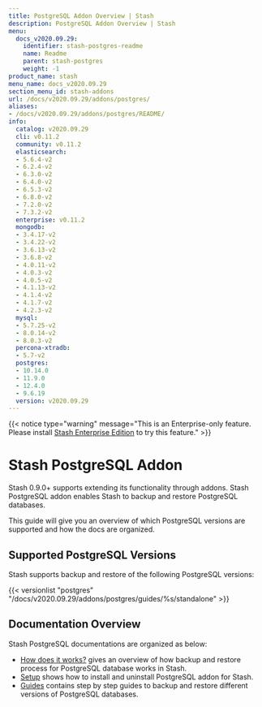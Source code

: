```yaml
---
title: PostgreSQL Addon Overview | Stash
description: PostgreSQL Addon Overview | Stash
menu:
  docs_v2020.09.29:
    identifier: stash-postgres-readme
    name: Readme
    parent: stash-postgres
    weight: -1
product_name: stash
menu_name: docs_v2020.09.29
section_menu_id: stash-addons
url: /docs/v2020.09.29/addons/postgres/
aliases:
- /docs/v2020.09.29/addons/postgres/README/
info:
  catalog: v2020.09.29
  cli: v0.11.2
  community: v0.11.2
  elasticsearch:
  - 5.6.4-v2
  - 6.2.4-v2
  - 6.3.0-v2
  - 6.4.0-v2
  - 6.5.3-v2
  - 6.8.0-v2
  - 7.2.0-v2
  - 7.3.2-v2
  enterprise: v0.11.2
  mongodb:
  - 3.4.17-v2
  - 3.4.22-v2
  - 3.6.13-v2
  - 3.6.8-v2
  - 4.0.11-v2
  - 4.0.3-v2
  - 4.0.5-v2
  - 4.1.13-v2
  - 4.1.4-v2
  - 4.1.7-v2
  - 4.2.3-v2
  mysql:
  - 5.7.25-v2
  - 8.0.14-v2
  - 8.0.3-v2
  percona-xtradb:
  - 5.7-v2
  postgres:
  - 10.14.0
  - 11.9.0
  - 12.4.0
  - 9.6.19
  version: v2020.09.29
---
```


{{< notice type="warning" message="This is an Enterprise-only feature. Please install [Stash Enterprise Edition](/docs/v2020.09.29/setup/install/enterprise) to try this feature." >}}

# Stash PostgreSQL Addon

Stash 0.9.0+ supports extending its functionality through addons. Stash PostgreSQL addon enables Stash to backup and restore PostgreSQL databases.

This guide will give you an overview of which PostgreSQL versions are supported and how the docs are organized.

## Supported PostgreSQL Versions

Stash supports backup and restore of the following PostgreSQL versions:

{{< versionlist "postgres" "/docs/v2020.09.29/addons/postgres/guides/%s/standalone" >}}

## Documentation Overview

Stash PostgreSQL documentations are organized as below:

- [How does it works?](/docs/v2020.09.29/addons/postgres/overview) gives an overview of how backup and restore process for PostgreSQL database works in Stash.
- [Setup](/docs/v2020.09.29/addons/postgres/setup/install) shows how to install and uninstall PostgreSQL addon for Stash.
- [Guides](/docs/v2020.09.29/addons/postgres/guides/11.2/standalone) contains step by step guides to backup and restore different versions of PostgreSQL databases.
